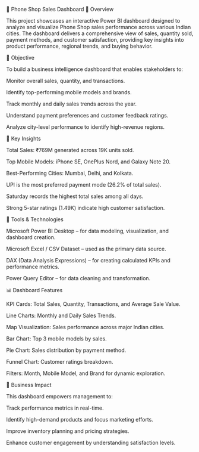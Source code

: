📱 Phone Shop Sales Dashboard
📖 Overview

This project showcases an interactive Power BI dashboard designed to analyze and visualize Phone Shop sales performance across various Indian cities.
The dashboard delivers a comprehensive view of sales, quantity sold, payment methods, and customer satisfaction, providing key insights into product performance, regional trends, and buying behavior.

🎯 Objective

To build a business intelligence dashboard that enables stakeholders to:

Monitor overall sales, quantity, and transactions.

Identify top-performing mobile models and brands.

Track monthly and daily sales trends across the year.

Understand payment preferences and customer feedback ratings.

Analyze city-level performance to identify high-revenue regions.

🧩 Key Insights

Total Sales: ₹769M generated across 19K units sold.

Top Mobile Models: iPhone SE, OnePlus Nord, and Galaxy Note 20.

Best-Performing Cities: Mumbai, Delhi, and Kolkata.

UPI is the most preferred payment mode (26.2% of total sales).

Saturday records the highest total sales among all days.

Strong 5-star ratings (1.49K) indicate high customer satisfaction.

🧰 Tools & Technologies

Microsoft Power BI Desktop – for data modeling, visualization, and dashboard creation.

Microsoft Excel / CSV Dataset – used as the primary data source.

DAX (Data Analysis Expressions) – for creating calculated KPIs and performance metrics.

Power Query Editor – for data cleaning and transformation.

📊 Dashboard Features

KPI Cards: Total Sales, Quantity, Transactions, and Average Sale Value.

Line Charts: Monthly and Daily Sales Trends.

Map Visualization: Sales performance across major Indian cities.

Bar Chart: Top 3 mobile models by sales.

Pie Chart: Sales distribution by payment method.

Funnel Chart: Customer ratings breakdown.

Filters: Month, Mobile Model, and Brand for dynamic exploration.

🧠 Business Impact

This dashboard empowers management to:

Track performance metrics in real-time.

Identify high-demand products and focus marketing efforts.

Improve inventory planning and pricing strategies.

Enhance customer engagement by understanding satisfaction levels.

